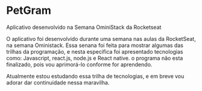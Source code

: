 # PetGram
Aplicativo desenvolvido na Semana OminiStack da Rocketseat

O aplicativo foi desenvolvido durante uma semana nas aulas da RocketSeat, na semana Oministack.
Essa senana foi feita para mostrar algumas das trilhas da programação, e nesta especifica foi apresentado tecnologias como: 
Javascript, react.js, node.js e React native. o programa não esta finalizado, pois vou aprimorá-lo conforme for aprendendo.

Atualmente estou estudando essa trilha de tecnologias, e em breve vou adorar dar continuidade nessa maravilha.



